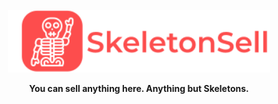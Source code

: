 <a href="https://dogehouse.tv"><p align="center">
<img height=100 src="logo.svg"/>

</p></a>

<p align="center">
  <strong>You can sell anything here. Anything but Skeletons.</strong>
</p>
